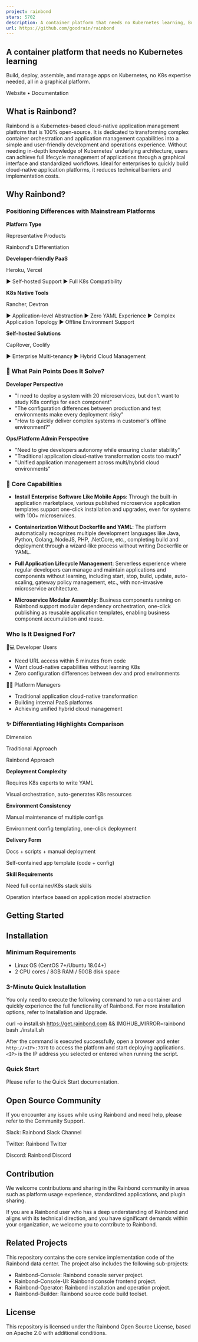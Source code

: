 ```yaml
---
project: rainbond
stars: 5702
description: A container platform that needs no Kubernetes learning, Build, deploy, assemble, and manage apps on Kubernetes, no K8s expertise needed, all in a graphical platform.
url: https://github.com/goodrain/rainbond
---
```


A container platform that needs no Kubernetes learning
------------------------------------------------------

Build, deploy, assemble, and manage apps on Kubernetes, no K8s expertise needed, all in a graphical platform.

Website • Documentation

What is Rainbond?
-----------------

Rainbond is a Kubernetes-based cloud-native application management platform that is 100% open-source. It is dedicated to transforming complex container orchestration and application management capabilities into a simple and user-friendly development and operations experience. Without needing in-depth knowledge of Kubernetes' underlying architecture, users can achieve full lifecycle management of applications through a graphical interface and standardized workflows. Ideal for enterprises to quickly build cloud-native application platforms, it reduces technical barriers and implementation costs.

Why Rainbond?
-------------

### Positioning Differences with Mainstream Platforms

**Platform Type**

Representative Products

Rainbond's Differentiation

**Developer-friendly PaaS**

Heroku, Vercel

▶ Self-hosted Support ▶ Full K8s Compatibility

**K8s Native Tools**

Rancher, Devtron

▶ Application-level Abstraction ▶ Zero YAML Experience ▶ Complex Application Topology ▶ Offline Environment Support

**Self-hosted Solutions**

CapRover, Coolify

▶ Enterprise Multi-tenancy ▶ Hybrid Cloud Management

### 🎯 What Pain Points Does It Solve?

**Developer Perspective**

-   "I need to deploy a system with 20 microservices, but don't want to study K8s configs for each component"
-   "The configuration differences between production and test environments make every deployment risky"
-   "How to quickly deliver complex systems in customer's offline environment?"

**Ops/Platform Admin Perspective**

-   "Need to give developers autonomy while ensuring cluster stability"
-   "Traditional application cloud-native transformation costs too much"
-   "Unified application management across multi/hybrid cloud environments"

### 🚀 Core Capabilities

-   **Install Enterprise Software Like Mobile Apps**: Through the built-in application marketplace, various published microservice application templates support one-click installation and upgrades, even for systems with 100+ microservices.
    
-   **Containerization Without Dockerfile and YAML**: The platform automatically recognizes multiple development languages like Java, Python, Golang, NodeJS, PHP, .NetCore, etc., completing build and deployment through a wizard-like process without writing Dockerfile or YAML.
    
-   **Full Application Lifecycle Management**: Serverless experience where regular developers can manage and maintain applications and components without learning, including start, stop, build, update, auto-scaling, gateway policy management, etc., with non-invasive microservice architecture.
    
-   **Microservice Modular Assembly**: Business components running on Rainbond support modular dependency orchestration, one-click publishing as reusable application templates, enabling business component accumulation and reuse.
    

### Who Is It Designed For?

👩💻 Developer Users

-   Need URL access within 5 minutes from code
-   Want cloud-native capabilities without learning K8s
-   Zero configuration differences between dev and prod environments

👨💼 Platform Managers

-   Traditional application cloud-native transformation
-   Building internal PaaS platforms
-   Achieving unified hybrid cloud management

### ✨ Differentiating Highlights Comparison

Dimension

Traditional Approach

Rainbond Approach

**Deployment Complexity**

Requires K8s experts to write YAML

Visual orchestration, auto-generates K8s resources

**Environment Consistency**

Manual maintenance of multiple configs

Environment config templating, one-click deployment

**Delivery Form**

Docs + scripts + manual deployment

Self-contained app template (code + config)

**Skill Requirements**

Need full container/K8s stack skills

Operation interface based on application model abstraction

Getting Started
---------------

Installation
------------

### Minimum Requirements

-   Linux OS (CentOS 7+/Ubuntu 18.04+)
-   2 CPU cores / 8GB RAM / 50GB disk space

### 3-Minute Quick Installation

You only need to execute the following command to run a container and quickly experience the full functionality of Rainbond. For more installation options, refer to Installation and Upgrade.

curl -o install.sh https://get.rainbond.com && IMGHUB\_MIRROR=rainbond bash ./install.sh

After the command is executed successfully, open a browser and enter `http://<IP>:7070` to access the platform and start deploying applications. `<IP>` is the IP address you selected or entered when running the script.

### Quick Start

Please refer to the Quick Start documentation.

Open Source Community
---------------------

If you encounter any issues while using Rainbond and need help, please refer to the Community Support.

Slack: Rainbond Slack Channel

Twitter: Rainbond Twitter

Discord: Rainbond Discord

Contribution
------------

We welcome contributions and sharing in the Rainbond community in areas such as platform usage experience, standardized applications, and plugin sharing.

If you are a Rainbond user who has a deep understanding of Rainbond and aligns with its technical direction, and you have significant demands within your organization, we welcome you to contribute to Rainbond.

Related Projects
----------------

This repository contains the core service implementation code of the Rainbond data center. The project also includes the following sub-projects:

-   Rainbond-Console: Rainbond console server project.
-   Rainbond-Console-UI: Rainbond console frontend project.
-   Rainbond-Operator: Rainbond installation and operation project.
-   Rainbond-Builder: Rainbond source code build toolset.

License
-------

This repository is licensed under the Rainbond Open Source License, based on Apache 2.0 with additional conditions.
